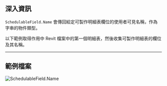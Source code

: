 ## 深入資訊
`SchedulableField.Name` 會傳回給定可製作明細表欄位的使用者可見名稱，作為字串的物件類型。

以下範例取得作用中 Revit 檔案中的第一個明細表，然後收集可製作明細表的欄位及其名稱。
___
## 範例檔案

![SchedulableField.Name](./Revit.Schedules.SchedulableField.Name_img.jpg)
